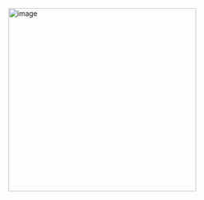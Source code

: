 <img width="377" height="368" alt="image" src="https://github.com/user-attachments/assets/6590f31d-ac32-4b2b-af2a-180c24617986" />
